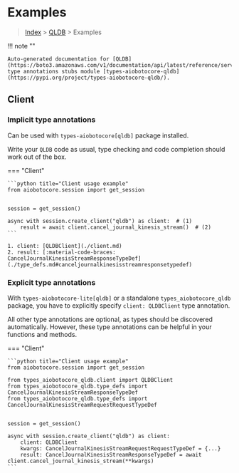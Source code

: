 # Examples

> [Index](../README.md) > [QLDB](./README.md) > Examples

!!! note ""

    Auto-generated documentation for [QLDB](https://boto3.amazonaws.com/v1/documentation/api/latest/reference/services/qldb.html#QLDB)
    type annotations stubs module [types-aiobotocore-qldb](https://pypi.org/project/types-aiobotocore-qldb/).

## Client

### Implicit type annotations

Can be used with `types-aiobotocore[qldb]` package installed.

Write your `QLDB` code as usual,
type checking and code completion should work out of the box.



=== "Client"

    ```python title="Client usage example"
    from aiobotocore.session import get_session


    session = get_session()

    async with session.create_client("qldb") as client:  # (1)
        result = await client.cancel_journal_kinesis_stream()  # (2)
    ```

    1. client: [QLDBClient](./client.md)
    2. result: [:material-code-braces: CancelJournalKinesisStreamResponseTypeDef](./type_defs.md#canceljournalkinesisstreamresponsetypedef) 






### Explicit type annotations

With `types-aiobotocore-lite[qldb]`
or a standalone `types_aiobotocore_qldb` package, you have to explicitly specify
`client: QLDBClient` type annotation.

All other type annotations are optional, as types should be discovered automatically.
However, these type annotations can be helpful in your functions and methods.


=== "Client"

    ```python title="Client usage example"
    from aiobotocore.session import get_session

    from types_aiobotocore_qldb.client import QLDBClient
    from types_aiobotocore_qldb.type_defs import CancelJournalKinesisStreamResponseTypeDef
    from types_aiobotocore_qldb.type_defs import CancelJournalKinesisStreamRequestRequestTypeDef


    session = get_session()

    async with session.create_client("qldb") as client:
        client: QLDBClient
        kwargs: CancelJournalKinesisStreamRequestRequestTypeDef = {...}
        result: CancelJournalKinesisStreamResponseTypeDef = await client.cancel_journal_kinesis_stream(**kwargs)
    ```




